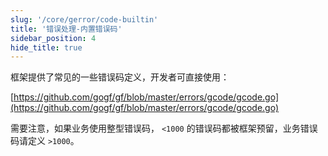 ```yaml
---
slug: '/core/gerror/code-builtin'
title: '错误处理-内置错误码'
sidebar_position: 4
hide_title: true
---
```


框架提供了常见的一些错误码定义，开发者可直接使用：

[https://github.com/gogf/gf/blob/master/errors/gcode/gcode.go](https://github.com/gogf/gf/blob/master/errors/gcode/gcode.go)

需要注意，如果业务使用整型错误码， `<1000` 的错误码都被框架预留，业务错误码请定义 `>1000`。